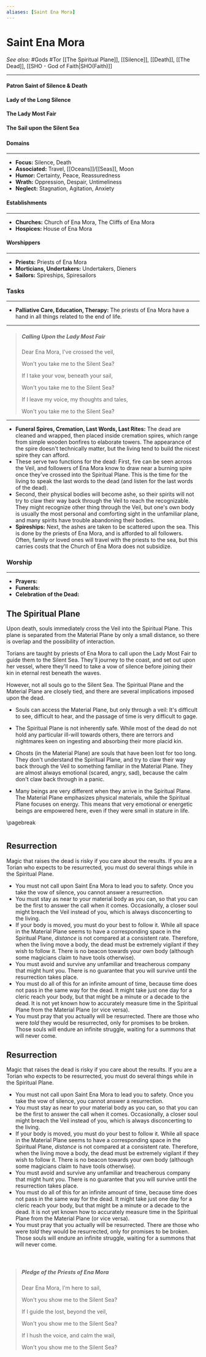 ```yaml
---
aliases: [Saint Ena Mora]
---
```

# Saint Ena Mora
*See also:* #Gods #Tor [[The Spiritual Plane]], [[Silence]], [[Death]], [[The Dead]], [[SHO - God of Faith|SHO(Faith)]]
___
#### Patron Saint of Silence & Death
#### Lady of the Long Silence
#### The Lady Most Fair
#### The Sail upon the Silent Sea

### 

#### Domains
___
- **Focus:** Silence, Death
- **Associated:** Travel, [[Oceans]]/[[Seas]], Moon
- **Humor:** Certainty, Peace, Reassuredness
- **Wrath:** Oppression, Despair, Untimeliness
- **Neglect:** Stagnation, Agitation, Anxiety


#### Establishments
___
- **Churches:** Church of Ena Mora, The Cliffs of Ena Mora
- **Hospices:** House of Ena Mora

#### Worshippers
___
- **Priests:** Priests of Ena Mora
- **Morticians, Undertakers:** Undertakers, Dieners
- **Sailors:** Spireships, Spiresailors


### Tasks
___
- **Palliative Care, Education, Therapy:** The priests of Ena Mora have a hand in all things related to the end of life.

___
> ##### Calling Upon the Lady Most Fair
> Dear Ena Mora, I've crossed the veil,
>
> Won't you take me to the Silent Sea?
>
> If I take your vow, beneath your sail,
>
> Won't you take me to the Silent Sea?
>
> If I leave my voice, my thoughts and tales,
>
> Won't you take me to the Silent Sea?

___
- **Funeral Spires, Cremation, Last Words, Last Rites:** The dead are cleaned and wrapped, then placed inside cremation spires, which range from simple wooden bonfires to elaborate towers. The appearance of the spire doesn't technically matter, but the living tend to build the nicest spire they can afford.
- These serve two functions for the dead: First, fire can be seen across the Veil, and followers of Ena Mora know to draw near a burning spire once they've crossed into the Spiritual Plane. This is the time for the living to speak the last words to the dead (and listen for the last words of the dead).
- Second, their physical bodies will become ashe, so their spirits will not try to claw their way back through the Veil to reach the recognizable. They might recognize other thing through the Veil, but one's own body is usually the most personal and comforting sight in the unfamiliar plane, and many spirits have trouble abandoning their bodies.
- **Spireships:** Next, the ashes are taken to be scattered upon the sea. This is done by the priests of Ena Mora, and is afforded to all followers. Often, family or loved ones will travel with the priests to the sea, but this carries costs that the Church of Ena Mora does not subsidize.

### Worship
___
- **Prayers:**
- **Funerals:**
- **Celebration of the Dead:**



## The Spiritual Plane

Upon death, souls immediately cross the Veil into the Spiritual Plane. This plane is separated from the Material Plane by only a small distance, so there is overlap and the possibility of interaction.



Torians are taught by priests of Ena Mora to call upon the Lady Most Fair to guide them to the Silent Sea. They'll journey to the coast, and set out upon her vessel, where they'll need to take a vow of silence before joining their kin in eternal rest beneath the waves.

However, not all souls go to the Silent Sea. The Spiritual Plane and the Material Plane are closely tied, and there are several implications imposed upon the dead.



- Souls can access the Material Plane, but only through a veil: It's difficult to see, difficult to hear, and the passage of time is very difficult to gage.

- The Spiritual Plane is not inherently safe. While most of the dead do not hold any particular ill-will towards others, there are terrors and nightmares keen on ingesting and absorbing their more placid kin.

- Ghosts (in the Material Plane) are souls that have been lost for too long. They don't understand the Spiritual Plane, and try to claw their way back through the Veil to something familiar in the Material Plane. They are almost always emotional (scared, angry, sad), because the calm don't claw back through in a panic.

- Many beings are very different when they arrive in the Spiritual Plane. The Material Plane emphasizes physical materials, while the Spiritual Plane focuses on energy. This means that very emotional or energetic beings are empowered here, even if they were small in stature in life.






\pagebreak


<div style='margin-top:40px;'></div>

<div class='classTable'>

 ## Resurrection
Magic that raises the dead is risky if you care about the results. If you are a Torian who expects to be resurrected, you must do several things while in the Spiritual Plane.
- You must not call upon Saint Ena Mora to lead you to safety. Once you take the vow of silence, you cannot answer a resurrection.
- You must stay as near to your material body as you can, so that you can be the first to answer the call when it comes. Occasionally, a closer soul might breach the Veil instead of you, which is always disconcerting to the living.
- If your body is moved, you must do your best to follow it. While all space in the Material Plane seems to have a corresponding space in the Spiritual Plane, *distance* is not compared at a consistent rate. Therefore, when the living move a body, the dead must be extremely vigilant if they wish to follow it. There is no beacon towards your own body (although some magicians claim to have tools otherwise).
- You must avoid and survive any unfamiliar and treacherous company that might hunt you. There is no guarantee that you will survive until the resurrection takes place.
- You must do all of this for an infinite amount of time, because time does not pass in the same way for the dead. It might take just one day for a cleric reach your body, but that might be a minute or a decade to the dead. It is not yet known how to accurately measure time in the Spiritual Plane from the Material Plane (or vice versa).
- You must pray that you actually will be resurrected. There are those who were *told* they would be resurrected, only for promises to be broken. Those souls will endure an infinite struggle, waiting for a summons that will never come.
 
</div>


<div class='descriptive'>
 
 ## Resurrection
Magic that raises the dead is risky if you care about the results. If you are a Torian who expects to be resurrected, you must do several things while in the Spiritual Plane.
- You must not call upon Saint Ena Mora to lead you to safety. Once you take the vow of silence, you cannot answer a resurrection.
- You must stay as near to your material body as you can, so that you can be the first to answer the call when it comes. Occasionally, a closer soul might breach the Veil instead of you, which is always disconcerting to the living.
- If your body is moved, you must do your best to follow it. While all space in the Material Plane seems to have a corresponding space in the Spiritual Plane, *distance* is not compared at a consistent rate. Therefore, when the living move a body, the dead must be extremely vigilant if they wish to follow it. There is no beacon towards your own body (although some magicians claim to have tools otherwise).
- You must avoid and survive any unfamiliar and treacherous company that might hunt you. There is no guarantee that you will survive until the resurrection takes place.
- You must do all of this for an infinite amount of time, because time does not pass in the same way for the dead. It might take just one day for a cleric reach your body, but that might be a minute or a decade to the dead. It is not yet known how to accurately measure time in the Spiritual Plane from the Material Plane (or vice versa).
- You must pray that you actually will be resurrected. There are those who were *told* they would be resurrected, only for promises to be broken. Those souls will endure an infinite struggle, waiting for a summons that will never come.
 
 </div>

<div style='margin-top:55px;'></div>


> ##### Pledge of the Priests of Ena Mora
> Dear Ena Mora, I'm here to sail,
>
> Won't you show me to the Silent Sea?
>
> If I guide the lost, beyond the veil,
>
> Won't you show me to the Silent Sea?
> 
> If I hush the voice, and calm the wail,
>
> Won't you show me to the Silent Sea?


